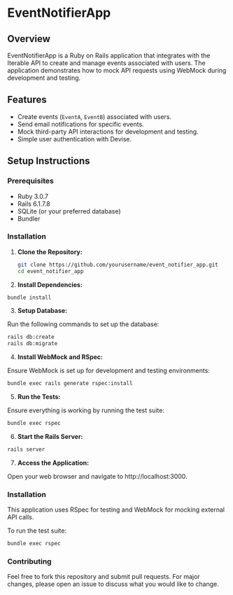 # EventNotifierApp

## Overview

EventNotifierApp is a Ruby on Rails application that integrates with the Iterable API to create and manage events associated with users. The application demonstrates how to mock API requests using WebMock during development and testing.

## Features

- Create events (`EventA`, `EventB`) associated with users.
- Send email notifications for specific events.
- Mock third-party API interactions for development and testing.
- Simple user authentication with Devise.

## Setup Instructions

### Prerequisites

- Ruby 3.0.7
- Rails 6.1.7.8
- SQLite (or your preferred database)
- Bundler

### Installation

1. **Clone the Repository:**

   ```bash
   git clone https://github.com/yourusername/event_notifier_app.git
   cd event_notifier_app
   ```

2. **Install Dependencies:**

  ```bash
  bundle install
  ```

3. **Setup Database:**

  Run the following commands to set up the database:

  ```bash
  rails db:create
  rails db:migrate
  ```

4. **Install WebMock and RSpec:**

  Ensure WebMock is set up for development and testing environments:

  ```bash
  bundle exec rails generate rspec:install
  ```

5. **Run the Tests:**

  Ensure everything is working by running the test suite:

  ```bash
  bundle exec rspec
  ```

6. **Start the Rails Server:**

  ```bash
  rails server
  ```

7. **Access the Application:**

Open your web browser and navigate to http://localhost:3000.

### Installation

This application uses RSpec for testing and WebMock for mocking external API calls.

To run the test suite:

  ```bash
  bundle exec rspec
  ```

### Contributing

Feel free to fork this repository and submit pull requests. For major changes, please open an issue to discuss what you would like to change.
